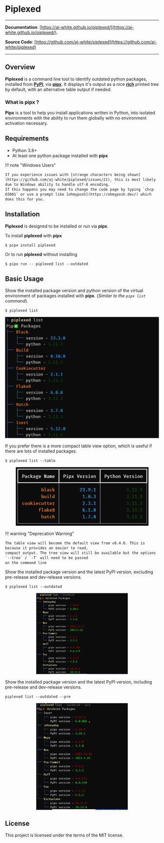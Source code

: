 # Piplexed

--- 
**Documentation**: [https://aj-white.github.io/piplexed/](https://aj-white.github.io/piplexed/).

**Source Code**: [https://github.com/aj-white/piplexed](https://github.com/aj-white/piplexed)

---



## Overview

**Piplexed** is a command line tool to identify outdated python packages, installed from [**PyPI**](https://pypi.org/), via [**pipx**](https://pypa.github.io/pipx/). It displays it's output as a nice [**rich**](https://github.com/Textualize/rich) printed tree by default, with an alternative table output if needed.

### What is pipx ?

**Pipx** is a tool to help you install applications written in Python, into isolated environments with the ability to run them globally with no environment activation necessary.


## Requirements

- Python 3.8+
- At least one python package installed with **pipx**

!!! note "Windows Users"

    If you experience issues with [strange characters being shown](https://github.com/aj-white/piplexed/issues/21), this is most likely due to Windows ability to handle utf-8 encoding.
    If this happens you may need to change the code page by typing `chcp 65001` or use a prompt like [ohmyposh](https://ohmyposh.dev/) which does this for you.

## Installation

**Piplexed** is designed to be installed or run via **pipx**.

To install **piplexed** with **pipx**

```shell
$ pipx install piplexed
```

Or to run **piplexed** without installing

```shell
$ pipx run -- piplexed list --outdated
```


## Basic Usage

Show the installed package version and python version of the virtual environment of packages installed with **pipx**.
(*Similar to the `pipx list` command*).
```shell
$ piplexed list
```
<p align="center">
<a href="https://github.com/aj-white/piplexed/raw/main/docs/img/piplexed-list.PNG">
<img src="https://github.com/aj-white/piplexed/raw/main/docs/img/piplexed-list.PNG"/>
</a>
</p>

If you prefer there is a more compact table view option, which is useful if there are lots of installed packages.
```shell
$ piplexed list --table
```
<p align="center">
<a href="https://github.com/aj-white/piplexed/raw/main/docs/img/piplexed-list-table.PNG">
<img src="https://github.com/aj-white/piplexed/raw/main/docs/img/piplexed-list-table.PNG"/>
</a>
</p>

!!! warning "Deprecation Warning"

    The table view will become the default view from v0.4.0. This is because it provides an easier to read,
    compact output. The tree view will still be available but the options `--tree` / `-T` will need to be passed
    on the command line 

Show the installed package version and the latest PyPI version, excluding pre-release and dev-release versions.
```shell
$ piplexed list --outdated
```

<p align="center">
<a href="https://github.com/aj-white/piplexed/raw/main/docs/img/piplexed-list-outdated.PNG">
<img src="https://github.com/aj-white/piplexed/raw/main/docs/img/piplexed-list-outdated.PNG" width=300/>
</a>
</p>

Show the installed package version and the latest PyPI version, including pre-release and dev-release versions.
```shell
piplexed list --outdated --pre
```

<p align="center">
<a href="https://github.com/aj-white/piplexed/raw/main/docs/img/piplexed-list-outdated-pre.PNG">
<img src="https://github.com/aj-white/piplexed/raw/main/docs/img/piplexed-list-outdated-pre.PNG" width=300/>
</a>
</p>

## License

This project is licensed under the terms of the MIT license.
